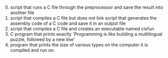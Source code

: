 0. script that runs a C file through the preprocessor and save the result into another file
1. script that compiles a C file but does not link
script that generates the assembly code of a C code and save it in an output file
3. script that compiles a C file and creates an executable named cisfun
4. C program that prints exactly 'Programming is like building a multilingual puzzle, followed by a new line'
6. program that prints the size of various types on the computer it is compiled and run on.
